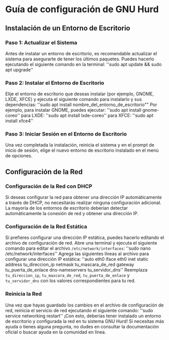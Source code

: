 # Guía de configuración de GNU Hurd

## Instalación de un Entorno de Escritorio

### Paso 1: Actualizar el Sistema

Antes de instalar un entorno de escritorio, es recomendable actualizar el sistema para asegurarte de tener los últimos paquetes. Puedes hacerlo ejecutando el siguiente comando en la terminal: ''sudo apt update && sudo apt upgrade''
### Paso 2: Instalar el Entorno de Escritorio

Elije el entorno de escritorio que deseas instalar (por ejemplo, GNOME, LXDE, XFCE) y ejecuta el siguiente comando para instalarlo y sus dependencias:
''sudo apt install nombre_del_entorno_de_escritorio""
Por ejemplo, para instalar GNOME, puedes ejecutar:
''sudo apt install gnome-coreo'' 
para LXDE:
''sudo apt install lxde-coreo'' 
para XFCE:
''sudo apt install xfce4''

### Paso 3: Iniciar Sesión en el Entorno de Escritorio

Una vez completada la instalación, reinicia el sistema y en el prompt de inicio de sesión, elige el nuevo entorno de escritorio instalado en el menú de opciones.

## Configuración de la Red

### Configuración de la Red con DHCP

Si deseas configurar la red para obtener una dirección IP automáticamente a través de DHCP, no necesitarás realizar ninguna configuración adicional. La mayoría de los entornos de escritorio deberían detectar automáticamente la conexión de red y obtener una dirección IP.

### Configuración de la Red Estática

Si prefieres configurar una dirección IP estática, puedes hacerlo editando el archivo de configuración de red. Abre una terminal y ejecuta el siguiente comando para editar el archivo `/etc/network/interfaces`:
''sudo nano /etc/network/interfaces''
Agrega las siguientes líneas al archivo para configurar una dirección IP estática:
''auto eth0 iface eth0 inet static address tu_direccion_ip netmask tu_mascara_de_red gateway tu_puerta_de_enlace dns-nameservers tu_servidor_dns''
Reemplaza `tu_direccion_ip`, `tu_mascara_de_red`, `tu_puerta_de_enlace` y `tu_servidor_dns` con los valores correspondientes para tu red.

### Reinicia la Red

Una vez que hayas guardado los cambios en el archivo de configuración de red, reinicia el servicio de red ejecutando el siguiente comando:
''sudo service networking restart''
¡Con esto, deberías tener instalado un entorno de escritorio y configurada la red en tu sistema GNU Hurd! Si necesitas más ayuda o tienes alguna pregunta, no dudes en consultar la documentación oficial o buscar ayuda en la comunidad en línea.